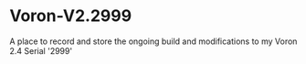 # Voron-V2.2999

A place to record and store the ongoing build and modifications to my Voron 2.4 Serial '2999'

